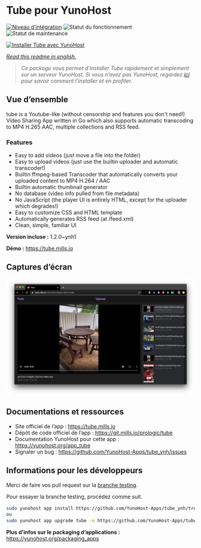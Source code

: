 <!--
N.B.: This README was automatically generated by https://github.com/YunoHost/apps/tree/master/tools/README-generator
It shall NOT be edited by hand.
-->

# Tube pour YunoHost

[![Niveau d’intégration](https://dash.yunohost.org/integration/tube.svg)](https://dash.yunohost.org/appci/app/tube) ![Statut du fonctionnement](https://ci-apps.yunohost.org/ci/badges/tube.status.svg) ![Statut de maintenance](https://ci-apps.yunohost.org/ci/badges/tube.maintain.svg)

[![Installer Tube avec YunoHost](https://install-app.yunohost.org/install-with-yunohost.svg)](https://install-app.yunohost.org/?app=tube)

*[Read this readme in english.](./README.md)*

> *Ce package vous permet d’installer Tube rapidement et simplement sur un serveur YunoHost.
Si vous n’avez pas YunoHost, regardez [ici](https://yunohost.org/#/install) pour savoir comment l’installer et en profiter.*

## Vue d’ensemble

tube is a Youtube-like (without censorship and features you don't need!) Video Sharing App written in Go which also supports automatic transcoding to MP4 H.265 AAC, multiple collections and RSS feed.

### Features

- Easy to add videos (just move a file into the folder)
- Easy to upload videos (just use the builtin uploader and automatic transcoder!)
- Builtin ffmpeg-based Transcoder that automatically converts your uploaded content to MP4 H.264 / AAC
- Builtin automatic thumbnail generator
- No database (video info pulled from file metadata)
- No JavaScript (the player UI is entirely HTML, except for the uploader which degrades!)
- Easy to customize CSS and HTML template
- Automatically generates RSS feed (at /feed.xml)
- Clean, simple, familiar UI


**Version incluse :** 1.2.0~ynh1

**Démo :** https://tube.mills.io

## Captures d’écran

![Capture d’écran de Tube](./doc/screenshots/screenshot.png)

## Documentations et ressources

* Site officiel de l’app : <https://tube.mills.io>
* Dépôt de code officiel de l’app : <https://git.mills.io/prologic/tube>
* Documentation YunoHost pour cette app : <https://yunohost.org/app_tube>
* Signaler un bug : <https://github.com/YunoHost-Apps/tube_ynh/issues>

## Informations pour les développeurs

Merci de faire vos pull request sur la [branche testing](https://github.com/YunoHost-Apps/tube_ynh/tree/testing).

Pour essayer la branche testing, procédez comme suit.

``` bash
sudo yunohost app install https://github.com/YunoHost-Apps/tube_ynh/tree/testing --debug
ou
sudo yunohost app upgrade tube -u https://github.com/YunoHost-Apps/tube_ynh/tree/testing --debug
```

**Plus d’infos sur le packaging d’applications :** <https://yunohost.org/packaging_apps>